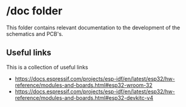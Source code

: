 # /doc folder

This folder contains relevant documentation to the development of the schematics and PCB's.

## Useful links

This is a collection of useful links

 - https://docs.espressif.com/projects/esp-idf/en/latest/esp32/hw-reference/modules-and-boards.html#esp32-wroom-32
 - https://docs.espressif.com/projects/esp-idf/en/latest/esp32/hw-reference/modules-and-boards.html#esp32-devkitc-v4

